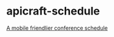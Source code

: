 apicraft-schedule
=================

[A mobile friendlier conference schedule](http://kalisjoshua.github.io/apicraft-schedule/)
